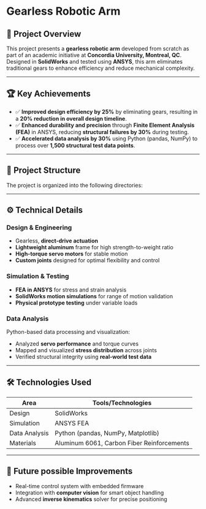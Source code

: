 # Gearless Robotic Arm

## 🚀 Project Overview  
This project presents a **gearless robotic arm** developed from scratch as part of an academic initiative at **Concordia University, Montreal, QC**. Designed in **SolidWorks** and tested using **ANSYS**, this arm eliminates traditional gears to enhance efficiency and reduce mechanical complexity.


---

## 🏆 Key Achievements
- ✅ **Improved design efficiency by 25%** by eliminating gears, resulting in a **20% reduction in overall design timeline**.
- ✅ **Enhanced durability and precision** through **Finite Element Analysis (FEA)** in ANSYS, reducing **structural failures by 30%** during testing.
- ✅ **Accelerated data analysis by 30%** using Python (pandas, NumPy) to process over **1,500 structural test data points**.

---

## 📁 Project Structure

The project is organized into the following directories:



---

## ⚙️ Technical Details

### Design & Engineering
- Gearless, **direct-drive actuation**
- **Lightweight aluminum** frame for high strength-to-weight ratio
- **High-torque servo motors** for stable motion
- **Custom joints** designed for optimal flexibility and control

### Simulation & Testing
- **FEA in ANSYS** for stress and strain analysis
- **SolidWorks motion simulations** for range of motion validation
- **Physical prototype testing** under variable loads

### Data Analysis
Python-based data processing and visualization:
- Analyzed **servo performance** and torque curves
- Mapped and visualized **stress distribution** across joints
- Verified structural integrity using **real-world test data**

---

## 🛠️ Technologies Used

| Area             | Tools/Technologies                         |
|------------------|--------------------------------------------|
| Design           | SolidWorks                                 |
| Simulation       | ANSYS FEA                                  |
| Data Analysis    | Python (pandas, NumPy, Matplotlib)         |
| Materials        | Aluminum 6061, Carbon Fiber Reinforcements |

---

## 🔭 Future possible Improvements
- Real-time control system with embedded firmware
- Integration with **computer vision** for smart object handling
- Advanced **inverse kinematics** solver for precise positioning


